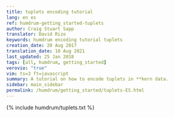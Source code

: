 ```yaml
---
title: tuplets encoding tutorial
lang: en es
ref: humdrum-getting_started-tuplets
author: Craig Stuart Sapp
translator: David Rizo
keywords: humdrum encoding tutorial tuplets
creation_date: 20 Aug 2017
translation_date: 10 Aug 2021
last_updated: 25 Jan 2018
tags: [all, humdrum, getting_started]
verovio: "true"
vim: ts=3 ft=javascript
summary: A tutorial on how to encode tuplets in **kern data.
sidebar: main_sidebar
permalink: /humdrum/getting_started/tuplets-ES.html
---
```


{% include humdrum/tuplets.txt %}

